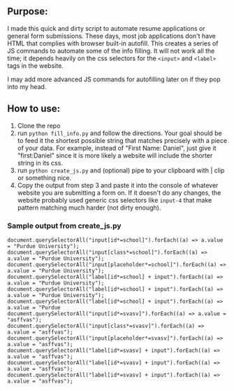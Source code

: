 ## Purpose:
I made this quick and dirty script to automate resume applications or general form submissions. These days, most job applications don't have HTML that complies with browser built-in autofill. This creates a series of JS commands to automate some of the info filling. It will not work all the time; it depends heavily on the css selectors for the `<input>` and `<label>` tags in the website.

I may add more advanced JS commands for autofilling later on if they pop into my head.

## How to use:
1. Clone the repo
2. run `python fill_info.py` and follow the directions. Your goal should be to feed it the shortest possible string that matches precisely with a piece of your data. For example, instead of "First Name: Daniel", just give it "first:Daniel" since it is more likely a website will include the shorter string in its css.
3. run `python create_js.py` and (optional) pipe to your clipboard with | clip or something nice.
4. Copy the output from step 3 and paste it into the console of whatever website you are submitting a form on. If it doesn't do any changes, the website probably used generic css selectors like `input-4` that make pattern matching much harder (not dirty enough).

### Sample output from create_js.py
    document.querySelectorAll("input[id*=school]").forEach((a) => a.value = "Purdue University");
    document.querySelectorAll("input[class*=school]").forEach((a) => a.value = "Purdue University");
    document.querySelectorAll("input[placeholder*=school]").forEach((a) => a.value = "Purdue University");
    document.querySelectorAll("label[id*=school] + input").forEach((a) => a.value = "Purdue University");
    document.querySelectorAll("label[id*=school] + input").forEach((a) => a.value = "Purdue University");
    document.querySelectorAll("label[id*=school] + input").forEach((a) => a.value = "Purdue 
    document.querySelectorAll("input[id*=svasv]").forEach((a) => a.value = "asffvas");
    document.querySelectorAll("input[class*=svasv]").forEach((a) => a.value = "asffvas");
    document.querySelectorAll("input[placeholder*=svasv]").forEach((a) => a.value = "asffvas");
    document.querySelectorAll("label[id*=svasv] + input").forEach((a) => a.value = "asffvas");
    document.querySelectorAll("label[id*=svasv] + input").forEach((a) => a.value = "asffvas");
    document.querySelectorAll("label[id*=svasv] + input").forEach((a) => a.value = "asffvas");
